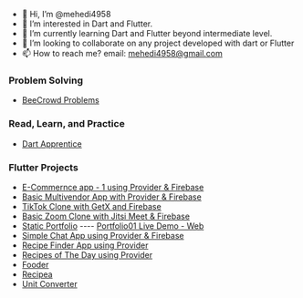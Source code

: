 - 👋 Hi, I’m @mehedi4958
- 👀 I’m interested in Dart and Flutter.
- 🌱 I’m currently learning Dart and Flutter beyond intermediate level.
- 💞️ I’m looking to collaborate on any project developed with dart or Flutter
- 📫 How to reach me? email: mehedi4958@gmail.com


### **Problem Solving**
- [BeeCrowd Problems](https://github.com/mehedi4958/beecrowd)

### **Read, Learn, and Practice**
- [Dart Apprentice](https://github.com/mehedi4958/Dart-Apprentice)

### **Flutter Projects**
- [E-Commernce app - 1 using Provider & Firebase](https://github.com/mehedi4958/ecommerce01)
- [Basic Multivendor App with Provider & Firebase](https://github.com/mehedi4958/multi_vendor_01)
- [TikTok Clone with GetX and Firebase](https://github.com/mehedi4958/tiktok-clone)
- [Basic Zoom Clone with Jitsi Meet & Firebase](https://github.com/mehedi4958/zoom_clone)
- [Static Portfolio](https://github.com/mehedi4958/portfolio01) ---- [Portfolio01 Live Demo - Web](https://portfolio01mehedi.netlify.app/#/)
- [Simple Chat App using Provider & Firebase](https://github.com/mehedi4958/raychat)
- [Recipe Finder App using Provider](https://github.com/mehedi4958/recipe)
- [Recipes of The Day using Provider](https://github.com/mehedi4958/recipes-of-the-day)
- [Fooder](https://github.com/mehedi4958/fooderr)
- [Recipea](https://github.com/mehedi4958/recipea)
- [Unit Converter](https://github.com/mehedi4958/unit-converter)
